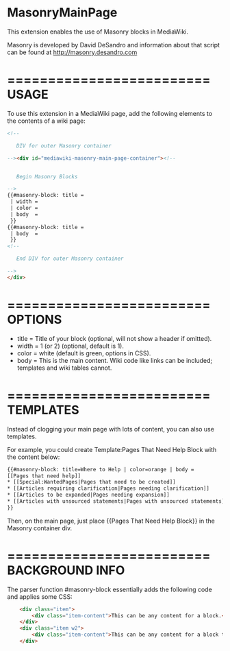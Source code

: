 MasonryMainPage
=========================

This extension enables the use of Masonry blocks in MediaWiki. 

Masonry is developed by David DeSandro and information about that script can be found at http://masonry.desandro.com

=========================
USAGE
=========================

To use this extension in a MediaWiki page, add the following elements to the contents of a wiki page:

```html
<!--

   DIV for outer Masonry container

--><div id="mediawiki-masonry-main-page-container"><!--


   Begin Masonry Blocks

-->
{{#masonry-block: title = 
 | width = 
 | color = 
 | body  = 
 }}
{{#masonry-block: title = 
 | body  = 
 }}
<!--

   End DIV for outer Masonry container

-->
</div>
```

=========================
OPTIONS
=========================

<ul><li>title = Title of your block (optional, will not show a header if omitted).</li>
<li>width = 1 (or 2) (optional, default is 1).</li>
<li>color = white (default is green, options in CSS).</li>
<li>body  = This is the main content. Wiki code like links can be included; templates and wiki tables cannot.</li></ul>

=========================
TEMPLATES
=========================
Instead of clogging your main page with lots of content, you can also use templates.

For example, you could create Template:Pages That Need Help Block with the content below:
```html
{{#masonry-block: title=Where to Help | color=orange | body =
[[Pages that need help]]
* [[Special:WantedPages|Pages that need to be created]]
* [[Articles requiring clarification|Pages needing clarification]]
* [[Articles to be expanded|Pages needing expansion]]
* [[Articles with unsourced statements|Pages with unsourced statements]]
}}

```

Then, on the main page, just place {{Pages That Need Help Block}} in the Masonry container div.

=========================
BACKGROUND INFO
=========================

The parser function #masonry-block essentially adds the following code and applies some CSS:

```html
    <div class="item">
        <div class="item-content">This can be any content for a block.</div>
    </div>
    <div class="item w2">
        <div class="item-content">This can be any content for a block that is twice as wide.</div>
    </div>
```